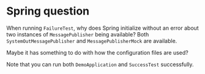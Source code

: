 # Spring question

When running `FailureTest`, why does Spring initialize without an error about two instances of `MessagePublisher` being available? Both `SystemOutMessagePublisher` and `MessagePublisherMock` are available.

Maybe it has something to do with how the configuration files are used?

Note that you can run both `DemoApplication` and `SuccessTest` successfully.
